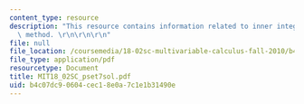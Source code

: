 ```yaml
---
content_type: resource
description: "This resource contains information related to inner integral and shell\
  \ method. \r\n\r\n\r\n"
file: null
file_location: /coursemedia/18-02sc-multivariable-calculus-fall-2010/b4c07dc90604cec18e0a7c1e1b31490e_MIT18_02SC_pset7sol.pdf
file_type: application/pdf
resourcetype: Document
title: MIT18_02SC_pset7sol.pdf
uid: b4c07dc9-0604-cec1-8e0a-7c1e1b31490e
---
```

